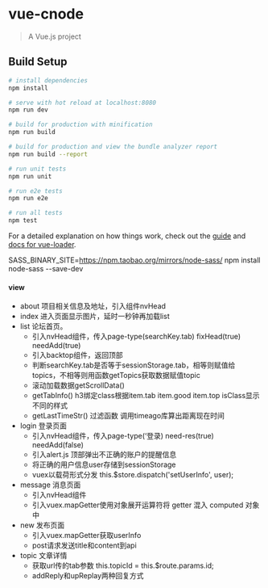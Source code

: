 # vue-cnode

> A Vue.js project

## Build Setup

``` bash
# install dependencies
npm install

# serve with hot reload at localhost:8080
npm run dev

# build for production with minification
npm run build

# build for production and view the bundle analyzer report
npm run build --report

# run unit tests
npm run unit

# run e2e tests
npm run e2e

# run all tests
npm test
```

For a detailed explanation on how things work, check out the [guide](http://vuejs-templates.github.io/webpack/) and [docs for vue-loader](http://vuejs.github.io/vue-loader).



SASS_BINARY_SITE=https://npm.taobao.org/mirrors/node-sass/ npm install node-sass --save-dev



#### view

- about 项目相关信息及地址，引入组件nvHead
- index 进入页面显示图片，延时一秒钟再加载list
- list 论坛首页。
  - 引入nvHead组件，传入page-type(searchKey.tab)  fixHead(true)  needAdd(true)
  - 引入backtop组件，返回顶部
  - 判断searchKey.tab是否等于sessionStorage.tab，相等则赋值给topics，不相等则用函数getTopics获取数据赋值topic
  - 滚动加载数据getScrollData()
  - getTabInfo() h3绑定class根据item.tab item.good item.top isClass显示不同的样式
  - getLastTimeStr() 过滤函数 调用timeago库算出距离现在时间
- login 登录页面 
  - 引入nvHead组件，传入page-type(‘登录)  need-res(true)  needAdd(false)
  - 引入alert.js 顶部弹出不正确的账户的提醒信息
  - 将正确的用户信息user存储到sessionStorage
  - vuex以载荷形式分发 this.$store.dispatch('setUserInfo', user);
- message 消息页面
   - 引入nvHead组件
   - 引入vuex.mapGetter使用对象展开运算符将 getter 混入 computed 对象中
- new 发布页面
  - 引入vuex.mapGetter获取userInfo
  - post请求发送title和content到api
- topic 文章详情
  - 获取url传的tab参数 this.topicId = this.$route.params.id;
  - addReply和upReplay两种回复方式